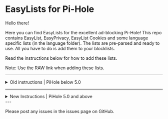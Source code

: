 # EasyLists for Pi-Hole

Hello there!

Here you can find EasyLists for the excellent ad-blocking Pi-Hole! This repo contains EasyList, EasyPrivacy, EasyList Cookies and some language specific lists (in the language folder). The lists are pre-parsed and ready to use. All you have to do is add them to your blocklists.

Read the instructions below for how to add these lists.

Note: Use the RAW link when adding these lists.


---
<details>
<summary>Old instructions | PiHole below 5.0</summary>

1. Log in to the Pi-Hole Admin page.

2. Go to Settings > Block Lists

3. Scroll down until you see a box that says 'Enter one URL per line to add new ad lists'

4. Paste the URL of EasyList (or a country specific list):
```
https://raw.githubusercontent.com/ZingyAwesome/easylists-for-pihole/master/easylist.txt
```

5. Then go down a line by hitting enter on your keyboard and paste the URL of EasyPrivacy:
```
https://raw.githubusercontent.com/ZingyAwesome/easylists-for-pihole/master/easyprivacy.txt
```

6. Press either Save and Update and wait (or press Save). 

IMPORTANT: If you only press
Save then you will have to SSH into your Pi or open a terminal on your Pi and run the command:
```
pihole -g
```
The lists will be applied to your Pi-Hole.
</details>

---
<details>
<summary>New Instructions | PiHole 5.0 and above</summary>

As of PiHole 5.0, the steps to add new lists have changed.

1. Log in to the Pi-Hole Admin page.

2. Go to Group Management > Adlists

3. Paste the URL of EasyList (or a country specific list) in the address box, you can optionally add a description in the comment box such as "EasyList".
```
https://raw.githubusercontent.com/ZingyAwesome/easylists-for-pihole/master/easylist.txt
```
Click add.

5. Paste the URL of EasyPrivacy in the address box, you can optionally add a description in the comment box such as "EasyPrivacy":
```
https://raw.githubusercontent.com/ZingyAwesome/easylists-for-pihole/master/easyprivacy.txt
```
Click add.

6. Go to Tools > Update Gravity and click the update button.
</details>
---

Please post any issues in the issues page on GitHub.
